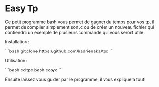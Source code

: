# Easy Tp
<p> Ce petit programme bash vous permet de gagner du temps pour vos tp, il permet de compiler simplement son .c ou de créer un nouveau fichier qui contiendra un exemple de plusieurs commande qui vous seront utile.
<p> Installation : </p>
```bash
git clone https://github.com/hadrienaka/tpc
```
<p> Utilisation : </p>
```bash
cd tpc
bash easyc
```

<p> Ensuite laissez vous guider par le programme, il vous expliquera tout!
